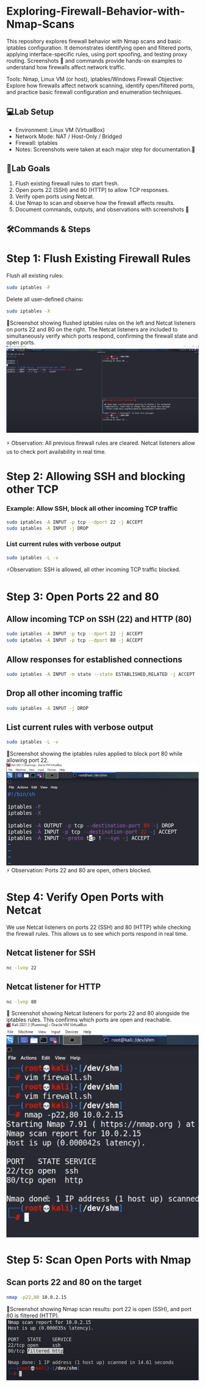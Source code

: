 # Exploring-Firewall-Behavior-with-Nmap-Scans
This repository explores firewall behavior with Nmap scans and basic iptables configuration. It demonstrates identifying open and filtered ports, applying interface-specific rules, using port spoofing, and testing proxy routing. Screenshots 📸 and commands provide hands-on examples to understand how firewalls affect network traffic.

Tools: Nmap, Linux VM (or host), iptables/Windows Firewall Objective: Explore how firewalls affect network scanning, identify open/filtered ports, and practice basic firewall configuration and enumeration techniques.

## 💻Lab Setup
* Environment: Linux VM (VirtualBox)
* Network Mode: NAT / Host-Only / Bridged
* Firewall: iptables
* Notes: Screenshots were taken at each major step for documentation.📸

## 🎯Lab Goals
1. Flush existing firewall rules to start fresh.
2. Open ports 22 (SSH) and 80 (HTTP) to allow TCP responses.
3. Verify open ports using Netcat.
4. Use Nmap to scan and observe how the firewall affects results.
5. Document commands, outputs, and observations with screenshots 📸


## 🛠Commands & Steps

# Step 1: Flush Existing Firewall Rules

Flush all existing rules:  
```bash
sudo iptables -F
```

Delete all user-defined chains:
```bash
sudo iptables -X
```
📸Screenshot showing flushed iptables rules on the left and Netcat listeners on ports 22 and 80 on the right. The Netcat listeners are included to simultaneously verify which ports respond, confirming the firewall state and open ports.
![Flushed Rules](flushed_rules.png)

⚡ Observation: All previous firewall rules are cleared. Netcat listeners allow us to check port availability in real time.

# Step 2: Allowing SSH and blocking other TCP
### Example: Allow SSH, block all other incoming TCP traffic

```bash
sudo iptables -A INPUT -p tcp --dport 22 -j ACCEPT
sudo iptables -A INPUT -j DROP
```

### List current rules with verbose output
```bash
sudo iptables -L -v
```
⚡Observation: SSH is allowed, all other incoming TCP traffic blocked.

# Step 3: Open Ports 22 and 80

## Allow incoming TCP on SSH (22) and HTTP (80)
```bash
sudo iptables -A INPUT -p tcp --dport 22 -j ACCEPT
sudo iptables -A INPUT -p tcp --dport 80 -j ACCEPT
```
## Allow responses for established connections
```bash
sudo iptables -A INPUT -m state --state ESTABLISHED,RELATED -j ACCEPT
```
## Drop all other incoming traffic
```bash
sudo iptables -A INPUT -j DROP
```
## List current rules with verbose output
```bash
sudo iptables -L -v
```
📸Screenshot showing the iptables rules applied to block port 80 while allowing port 22.
![IPTables Block Port 80](iptables_block_80.png)
⚡ Observation: Ports 22 and 80 are open, others blocked.

# Step 4: Verify Open Ports with Netcat
We use Netcat listeners on ports 22 (SSH) and 80 (HTTP) while checking the firewall rules. This allows us to see which ports respond in real time.

## Netcat listener for SSH
```bash
nc -lvnp 22
```
## Netcat listener for HTTP
```bash
nc -lvnp 80
```
📸 Screenshot showing Netcat listeners for ports 22 and 80 alongside the iptables rules. This confirms which ports are open and reachable.
![Netcat Open Ports](netcat_open_ports.png)

# Step 5: Scan Open Ports with Nmap

## Scan ports 22 and 80 on the target
```bash
nmap -p22,80 10.0.2.15
```
📸Screenshot showing Nmap scan results: port 22 is open (SSH), and port 80 is filtered (HTTP).
![Nmap Open & Filtered Ports](nmap_open_filtered_ports.png)
